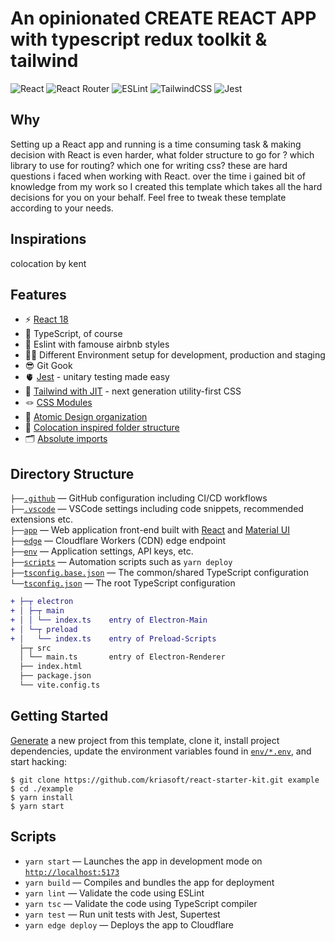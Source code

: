 # An opinionated CREATE REACT APP with typescript redux toolkit & tailwind
![React](https://img.shields.io/badge/-React-61DAFB?logo=react&logoColor=white&style=for-the-badge)
![React Router](https://img.shields.io/badge/React_Router-CA4245?style=for-the-badge&logo=react-router&logoColor=white)
![ESLint](https://img.shields.io/badge/ESLint-4B3263?style=for-the-badge&logo=eslint&logoColor=white)
![TailwindCSS](https://img.shields.io/badge/tailwindcss-%2338B2AC.svg?style=for-the-badge&logo=tailwind-css&logoColor=white)
![Jest](https://img.shields.io/badge/-Jest-C21325?logo=jest&logoColor=white&style=for-the-badge)
<br>

## Why
 Setting up a React app and running is a time consuming task & making decision with React is even harder, what folder structure to go for ? which library to use for routing? which one for writing css? these are hard questions i faced when working with React. over the time i gained bit of knowledge from my work so I created this template which takes all the hard decisions for you on your behalf. Feel free to tweak these template according to your needs.

## Inspirations
colocation by kent

## Features

- ⚡️ [React 18](https://beta.reactjs.org/)
- 🦾 TypeScript, of course
- 🧹 Eslint with famouse airbnb styles
- 🧗🏻 Different Environment setup for development, production and staging
- 😎 Git Gook
- 🫀 [Jest](https://jestjs.io/) - unitary testing made easy
- 🎨 [Tailwind with JIT](https://tailwindcss.com/) - next generation utility-first CSS
- 🪢 [CSS Modules](https://github.com/css-modules/css-modules)
- 👑 [Atomic Design organization](https://bradfrost.com/blog/post/atomic-web-design/)
- 👑 [Colocation inspired folder structure](https://bradfrost.com/blog/post/atomic-web-design/)
- 🗂 [Absolute imports](https://github.com/vitejs/vite/issues/88#issuecomment-762415200)

## Directory Structure

`├──`[`.github`](.github) — GitHub configuration including CI/CD workflows<br>
`├──`[`.vscode`](.vscode) — VSCode settings including code snippets, recommended extensions etc.<br>
`├──`[`app`](./app) — Web application front-end built with [React](https://reactjs.org/) and [Material UI](https://mui.com/core/)<br>
`├──`[`edge`](./edge) — Cloudflare Workers (CDN) edge endpoint<br>
`├──`[`env`](./env) — Application settings, API keys, etc.<br>
`├──`[`scripts`](./scripts) — Automation scripts such as `yarn deploy`<br>
`├──`[`tsconfig.base.json`](./tsconfig.base.json) — The common/shared TypeScript configuration<br>
`└──`[`tsconfig.json`](./tsconfig.json) — The root TypeScript configuration<br>

```diff
+ ├─┬ electron
+ │ ├─┬ main
+ │ │ └── index.ts    entry of Electron-Main
+ │ └─┬ preload
+ │   └── index.ts    entry of Preload-Scripts
  ├─┬ src
  │ └── main.ts       entry of Electron-Renderer
  ├── index.html
  ├── package.json
  └── vite.config.ts
```
## Getting Started

[Generate](https://github.com/kriasoft/react-starter-kit/generate) a new project
from this template, clone it, install project dependencies, update the
environment variables found in [`env/*.env`](./env/), and start hacking:

```
$ git clone https://github.com/kriasoft/react-starter-kit.git example
$ cd ./example
$ yarn install
$ yarn start
```

## Scripts

- `yarn start` — Launches the app in development mode on [`http://localhost:5173`](http://localhost:5173/)
- `yarn build` — Compiles and bundles the app for deployment
- `yarn lint` — Validate the code using ESLint
- `yarn tsc` — Validate the code using TypeScript compiler
- `yarn test` — Run unit tests with Jest, Supertest
- `yarn edge deploy` — Deploys the app to Cloudflare